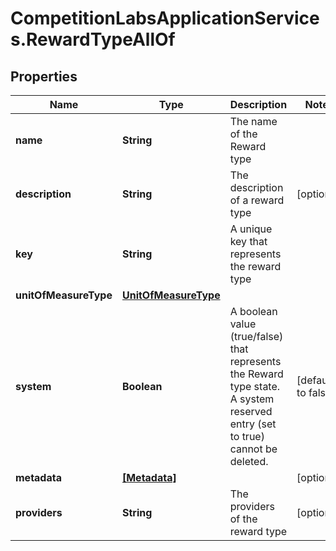 # CompetitionLabsApplicationServices.RewardTypeAllOf

## Properties

Name | Type | Description | Notes
------------ | ------------- | ------------- | -------------
**name** | **String** | The name of the Reward type | 
**description** | **String** | The description of a reward type | [optional] 
**key** | **String** | A unique key that represents the reward type | 
**unitOfMeasureType** | [**UnitOfMeasureType**](UnitOfMeasureType.md) |  | 
**system** | **Boolean** | A boolean value (true/false) that represents the Reward type state. A system reserved entry (set to true) cannot be deleted. | [default to false]
**metadata** | [**[Metadata]**](Metadata.md) |  | [optional] 
**providers** | **String** | The providers of the reward type | [optional] 


